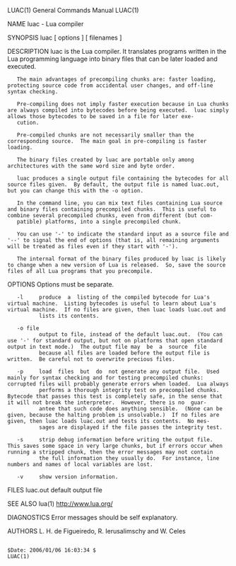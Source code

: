 LUAC(1)                                                                                    General Commands Manual                                                                                    LUAC(1)



NAME
       luac - Lua compiler

SYNOPSIS
       luac [ options ] [ filenames ]

DESCRIPTION
       luac is the Lua compiler.  It translates programs written in the Lua programming language into binary files that can be later loaded and executed.

       The main advantages of precompiling chunks are: faster loading, protecting source code from accidental user changes, and off-line syntax checking.

       Pre-compiling does not imply faster execution because in Lua chunks are always compiled into bytecodes before being executed.  luac simply allows those bytecodes to be saved in a file for later exe‐
       cution.

       Pre-compiled chunks are not necessarily smaller than the corresponding source.  The main goal in pre-compiling is faster loading.

       The binary files created by luac are portable only among architectures with the same word size and byte order.

       luac produces a single output file containing the bytecodes for all source files given.  By default, the output file is named luac.out, but you can change this with the -o option.

       In the command line, you can mix text files containing Lua source and binary files containing precompiled chunks.  This is useful to combine several precompiled chunks, even from different (but com‐
       patible) platforms, into a single precompiled chunk.

       You can use '-' to indicate the standard input as a source file and '--' to signal the end of options (that is, all remaining arguments will be treated as files even if they start with '-').

       The internal format of the binary files produced by luac is likely to change when a new version of Lua is released.  So, save the source files of all Lua programs that you precompile.

OPTIONS
       Options must be separate.

       -l     produce  a  listing of the compiled bytecode for Lua's virtual machine.  Listing bytecodes is useful to learn about Lua's virtual machine.  If no files are given, then luac loads luac.out and
              lists its contents.

       -o file
              output to file, instead of the default luac.out.  (You can use '-' for standard output, but not on platforms that open standard output in text mode.)  The output file may  be  a  source  file
              because all files are loaded before the output file is written.  Be careful not to overwrite precious files.

       -p     load  files  but  do  not generate any output file.  Used mainly for syntax checking and for testing precompiled chunks: corrupted files will probably generate errors when loaded.  Lua always
              performs a thorough integrity test on precompiled chunks.  Bytecode that passes this test is completely safe, in the sense that it will not break the interpreter.  However, there is no  guar‐
              antee that such code does anything sensible.  (None can be given, because the halting problem is unsolvable.)  If no files are given, then luac loads luac.out and tests its contents.  No mes‐
              sages are displayed if the file passes the integrity test.

       -s     strip debug information before writing the output file.  This saves some space in very large chunks, but if errors occur when running a stripped chunk, then the error messages may not contain
              the full information they usually do.  For instance, line numbers and names of local variables are lost.

       -v     show version information.

FILES
       luac.out       default output file

SEE ALSO
       lua(1)
       http://www.lua.org/

DIAGNOSTICS
       Error messages should be self explanatory.

AUTHORS
       L. H. de Figueiredo, R. Ierusalimschy and W. Celes



                                                                                         $Date: 2006/01/06 16:03:34 $                                                                                 LUAC(1)
